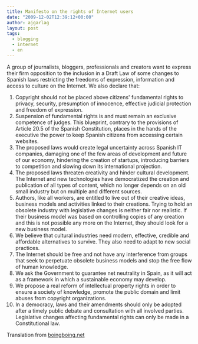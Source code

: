 ```yaml
---
title: Manifesto on the rights of Internet users
date: "2009-12-02T12:39:12+00:00"
author: ajgarlag
layout: post
tags:
  - blogging
  - internet
  - en
---
```

A group of journalists, bloggers, professionals and creators want to express their firm opposition to the inclusion in a Draft Law of some changes to Spanish laws restricting the freedoms of expression, information and access to culture on the Internet. We also declare that:

  1. Copyright should not be placed above citizens' fundamental rights to privacy, security, presumption of innocence, effective judicial protection and freedom of expression.
  2. Suspension of fundamental rights is and must remain an exclusive competence of judges. This blueprint, contrary to the provisions of Article 20.5 of the Spanish Constitution, places in the hands of the executive the power to keep Spanish citizens from accessing certain websites.
  3. The proposed laws would create legal uncertainty across Spanish IT companies, damaging one of the few areas of development and future of our economy, hindering the creation of startups, introducing barriers to competition and slowing down its international projection.
  4. The proposed laws threaten creativity and hinder cultural development. The Internet and new technologies have democratized the creation and publication of all types of content, which no longer depends on an old small industry but on multiple and different sources.
  5. Authors, like all workers, are entitled to live out of their creative ideas, business models and activities linked to their creations. Trying to hold an obsolete industry with legislative changes is neither fair nor realistic. If their business model was based on controlling copies of any creation and this is not possible any more on the Internet, they should look for a new business model.
  6. We believe that cultural industries need modern, effective, credible and affordable alternatives to survive. They also need to adapt to new social practices.
  7. The Internet should be free and not have any interference from groups that seek to perpetuate obsolete business models and stop the free flow of human knowledge.
  8. We ask the Government to guarantee net neutrality in Spain, as it will act as a framework in which a sustainable economy may develop.
  9. We propose a real reform of intellectual property rights in order to ensure a society of knowledge, promote the public domain and limit abuses from copyright organizations.
  10. In a democracy, laws and their amendments should only be adopted after a timely public debate and consultation with all involved parties. Legislative changes affecting fundamental rights can only be made in a Constitutional law.

Translation from <a href="http://www.boingboing.net/2009/12/02/spanish-activists-is.html"><a target="_blank" rel="nofollow" href="http://boingboing.net" >boingboing.net</a></a>
